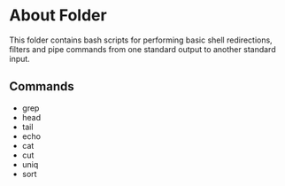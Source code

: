 # About Folder
This folder contains bash scripts for performing basic shell redirections, filters and pipe commands from one standard output to another standard input.

## Commands

* grep
* head
* tail
* echo
* cat
* cut
* uniq
* sort
